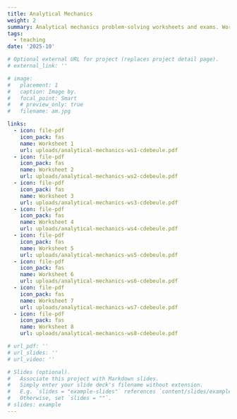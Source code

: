 ```yaml
---
title: Analytical Mechanics
weight: 2
summary: Analytical mechanics problem-solving worksheets and exams. Work in progress.
tags:
  - teaching
date: '2025-10'

# Optional external URL for project (replaces project detail page).
# external_link: ''

# image:
#   placement: 1
#   caption: Image by.
#   focal_point: Smart
#   # preview_only: true
#   filename: am.jpg

links:
  - icon: file-pdf
    icon_pack: fas
    name: Worksheet 1
    url: uploads/analytical-mechanics-ws1-cdebeule.pdf
  - icon: file-pdf
    icon_pack: fas
    name: Worksheet 2
    url: uploads/analytical-mechanics-ws2-cdebeule.pdf
  - icon: file-pdf
    icon_pack: fas
    name: Worksheet 3
    url: uploads/analytical-mechanics-ws3-cdebeule.pdf
  - icon: file-pdf
    icon_pack: fas
    name: Worksheet 4
    url: uploads/analytical-mechanics-ws4-cdebeule.pdf
  - icon: file-pdf
    icon_pack: fas
    name: Worksheet 5
    url: uploads/analytical-mechanics-ws5-cdebeule.pdf
  - icon: file-pdf
    icon_pack: fas
    name: Worksheet 6
    url: uploads/analytical-mechanics-ws6-cdebeule.pdf
  - icon: file-pdf
    icon_pack: fas
    name: Worksheet 7
    url: uploads/analytical-mechanics-ws7-cdebeule.pdf
  - icon: file-pdf
    icon_pack: fas
    name: Worksheet 8
    url: uploads/analytical-mechanics-ws8-cdebeule.pdf

# url_pdf: ''
# url_slides: ''
# url_video: ''

# Slides (optional).
#   Associate this project with Markdown slides.
#   Simply enter your slide deck's filename without extension.
#   E.g. `slides = "example-slides"` references `content/slides/example-slides.md`.
#   Otherwise, set `slides = ""`.
# slides: example
---
```

